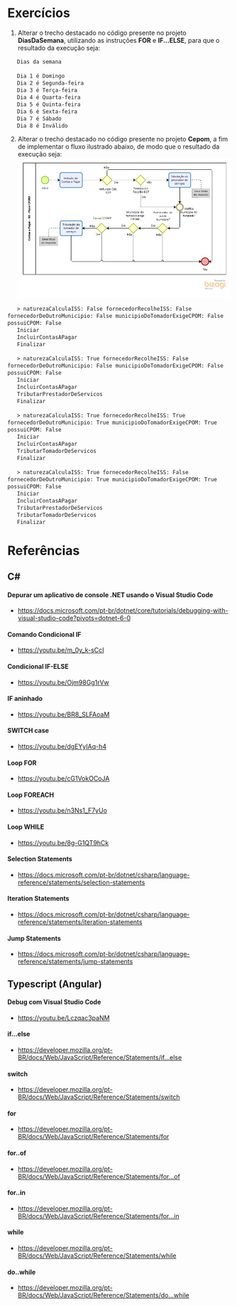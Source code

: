 # Exercícios

1) Alterar o trecho destacado no código presente no projeto **DiasDaSemana**, utilizando as instruções **FOR** e **IF...ELSE**, para que o resultado da execução seja:
```
   Dias da semana

   Dia 1 é Domingo
   Dia 2 é Segunda-feira
   Dia 3 é Terça-feira
   Dia 4 é Quarta-feira
   Dia 5 é Quinta-feira
   Dia 6 é Sexta-feira
   Dia 7 é Sábado
   Dia 8 é Inválido
```

2) Alterar o trecho destacado no código presente no projeto **Cepom**, a fim de implementar o fluxo ilustrado abaixo, de modo que o resultado da execução seja:
![img](https://raw.githubusercontent.com/rodrigo-leonhardt/estudos-estagiarios/main/Semana%2002/Assets/fluxo_cpom.png)
```
   > naturezaCalculaISS: False fornecedorRecolheISS: False fornecedorDeOutroMunicipio: False municipioDoTomadorExigeCPOM: False possuiCPOM: False 
   Iniciar
   IncluirContasAPagar
   Finalizar

   > naturezaCalculaISS: True fornecedorRecolheISS: False fornecedorDeOutroMunicipio: False municipioDoTomadorExigeCPOM: False possuiCPOM: False
   Iniciar
   IncluirContasAPagar
   TributarPrestadorDeServicos
   Finalizar

   > naturezaCalculaISS: True fornecedorRecolheISS: True fornecedorDeOutroMunicipio: True municipioDoTomadorExigeCPOM: True possuiCPOM: False
   Iniciar
   IncluirContasAPagar
   TributarTomadorDeServicos
   Finalizar

   > naturezaCalculaISS: True fornecedorRecolheISS: False fornecedorDeOutroMunicipio: True municipioDoTomadorExigeCPOM: True possuiCPOM: False
   Iniciar
   IncluirContasAPagar
   TributarPrestadorDeServicos
   TributarTomadorDeServicos
   Finalizar
 ```

# Referências

## C#

#### Depurar um aplicativo de console .NET usando o Visual Studio Code
- https://docs.microsoft.com/pt-br/dotnet/core/tutorials/debugging-with-visual-studio-code?pivots=dotnet-6-0

#### Comando Condicional IF
- https://youtu.be/m_0y_k-sCcI

#### Condicional IF-ELSE
- https://youtu.be/Ojm98Gg1rVw

#### IF aninhado
- https://youtu.be/BR8_SLFAoaM

#### SWITCH case
- https://youtu.be/dgEYyIAq-h4

#### Loop FOR
- https://youtu.be/cG1VokOCoJA

#### Loop FOREACH
- https://youtu.be/n3Ns1_F7yUo

#### Loop WHILE
- https://youtu.be/8g-G1QT9hCk

#### Selection Statements
- https://docs.microsoft.com/pt-br/dotnet/csharp/language-reference/statements/selection-statements

#### Iteration Statements
- https://docs.microsoft.com/pt-br/dotnet/csharp/language-reference/statements/iteration-statements

#### Jump Statements
- https://docs.microsoft.com/pt-br/dotnet/csharp/language-reference/statements/jump-statements

## Typescript (Angular)

#### Debug com Visual Studio Code
- https://youtu.be/Lczqac3paNM

#### if...else
- https://developer.mozilla.org/pt-BR/docs/Web/JavaScript/Reference/Statements/if...else

#### switch
- https://developer.mozilla.org/pt-BR/docs/Web/JavaScript/Reference/Statements/switch

#### for
- https://developer.mozilla.org/pt-BR/docs/Web/JavaScript/Reference/Statements/for

#### for..of
- https://developer.mozilla.org/pt-BR/docs/Web/JavaScript/Reference/Statements/for...of

#### for..in
- https://developer.mozilla.org/pt-BR/docs/Web/JavaScript/Reference/Statements/for...in

#### while
- https://developer.mozilla.org/pt-BR/docs/Web/JavaScript/Reference/Statements/while

#### do..while
- https://developer.mozilla.org/pt-BR/docs/Web/JavaScript/Reference/Statements/do...while